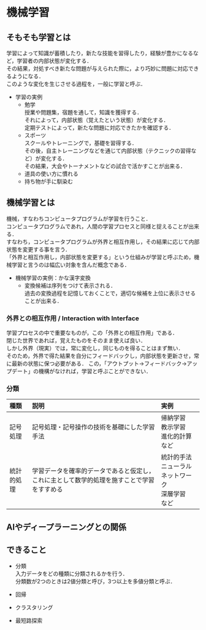 # 機械学習

## そもそも学習とは
学習によって知識が蓄積したり，新たな技能を習得したり，経験が豊かになるなど，学習者の内部状態が変化する．  
その結果，対処すべき新たな問題が与えられた際に，より巧妙に問題に対応できるようになる．  
このような変化を生じさせる過程を，一般に学習と呼ぶ．

* 学習の実例
  * 勉学  
    授業や問題集，宿題を通して，知識を獲得する．  
    それによって，内部状態（覚えたという状態）が変化する．  
    定期テストによって，新たな問題に対応できたかを確認する．  
  * スポーツ  
    スクールやトレーニングで，基礎を習得する．  
    その後，自主トレーニングなどを通じて内部状態（テクニックの習得など）が変化する．  
    その結果，大会やトーナメントなどの試合で活かすことが出来る．  
  * 道具の使い方に慣れる
  * 持ち物が手に馴染む


## 機械学習とは
機械，すなわちコンピュータプログラムが学習を行うこと．  
コンピュータプログラムであれ，人間の学習プロセスと同様と捉えることが出来る．  
すなわち，コンピュータプログラムが外界と相互作用し，その結果に応じて内部状態を変更する事を言う．  
「外界と相互作用し，内部状態を変更する」という仕組みが学習と呼ぶため，機械学習と言うのは幅広い対象を含んだ概念である．  

* 機械学習の実例：かな漢字変換
  * 変換候補は序列をつけて表示される．  
    過去の変換過程を記憶しておくことで，適切な候補を上位に表示させることが出来る．

### 外界との相互作用 / Interaction with Interface
学習プロセスの中で重要なものが，この「外界との相互作用」である．  
閉じた世界であれば，覚えたものをそのまま使えば良い．  
しかし外界（現実）では，常に変化し，同じものを得ることはまず無い．  
そのため，外界で得た結果を自分にフィードバックし，内部状態を更新させ，常に最新の状態に保つ必要がある．
この，「アウトプット→フィードバック→アップデート」の機構がなければ，学習と呼ぶことができない．  

### 分類

|種類|説明|実例|
|:----|:----|:----|
|記号処理|記号処理・記号操作の技術を基礎にした学習手法|帰納学習<BR>教示学習<BR>進化的計算　など|
|統計的処理|学習データを確率的データであると仮定し，これに主として数学的処理を施すことで学習をすすめる|統計的手法<BR>ニューラルネットワーク<BR>深層学習　など|

## AIやディープラーニングとの関係

## できること
* 分類  
  入力データをどの種類に分類されるかを行う．  
  分類数が2つのときは2値分類と呼び，3つ以上を多値分類と呼ぶ．
* 回帰
  
* クラスタリング
* 最短路探索
